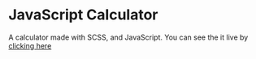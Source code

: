 # JavaScript Calculator
 A calculator made with SCSS, and JavaScript.
 You can see the it live by <a href="https://vinilsilv.github.io/JS-Calculator/" target="_blank">clicking here</a>
